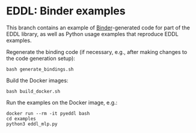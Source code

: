 # EDDL: Binder examples

This branch contains an example of
[Binder](https://github.com/RosettaCommons/binder)-generated code for part of
the EDDL library, as well as Python usage examples that reproduce EDDL
examples.

Regenerate the binding code (if necessary, e.g., after making changes to the
code generation setup):

```
bash generate_bindings.sh
```

Build the Docker images:

```
bash build_docker.sh
```

Run the examples on the Docker image, e.g.:

```
docker run --rm -it pyeddl bash
cd examples
python3 eddl_mlp.py
```
